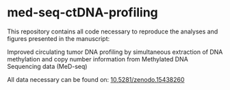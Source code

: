 # med-seq-ctDNA-profiling

This repository contains all code necessary to reproduce the analyses and figures presented in the manuscript:

Improved circulating tumor DNA profiling by simultaneous extraction of DNA methylation and copy number information from Methylated DNA Sequencing data (MeD-seq)

All data necessary can be found on: [10.5281/zenodo.15438260](https://zenodo.org/records/15438261)

